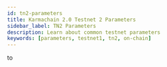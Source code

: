 ```yaml
---
id: tn2-parameters
title: Karmachain 2.0 Testnet 2 Parameters
sidebar_label: TN2 Parameters
description: Learn about common testnet parameters
keywords: [parameters, testnet1, tn2, on-chain]
---
```


to